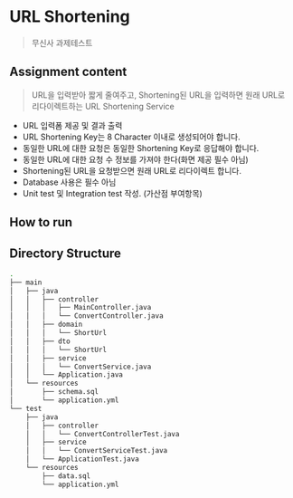 #  URL Shortening
> 무신사 과제테스트

## Assignment content
> URL을 입력받아 짧게 줄여주고, Shortening된 URL을 입력하면 원래 URL로 리다이렉트하는 URL Shortening Service

* URL 입력폼 제공 및 결과 출력
* URL Shortening Key는 8 Character 이내로 생성되어야 합니다.
* 동일한 URL에 대한 요청은 동일한 Shortening Key로 응답해야 합니다.
* 동일한 URL에 대한 요청 수 정보를 가져야 한다(화면 제공 필수 아님)
* Shortening된 URL을 요청받으면 원래 URL로 리다이렉트 합니다.
* Database 사용은 필수 아님
* Unit test 및 Integration test 작성. (가산점 부여항목)

## How to run

## Directory Structure
```bash
.
├── main
│   ├── java
│   │   ├── controller
│   │   │   ├── MainController.java
│   │   │   └── ConvertController.java
│   │   ├── domain
│   │   │   └── ShortUrl
│   │   ├── dto
│   │   │   └── ShortUrl
│   │   ├── service
│   │   │   └── ConvertService.java
│   │   └── Application.java
│   └── resources
│       ├── schema.sql
│       └── application.yml
└── test
    ├── java
    │   ├── controller
    │   │   └── ConvertControllerTest.java
    │   ├── service
    │   │   └── ConvertServiceTest.java
    │   └── ApplicationTest.java
    └── resources
        ├── data.sql
        └── application.yml
```
